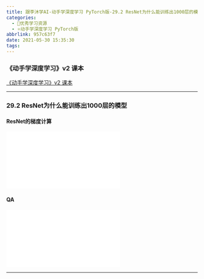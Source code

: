 ```yaml
---
title: 跟李沐学AI-动手学深度学习 PyTorch版-29.2 ResNet为什么能训练出1000层的模型
categories:
  - 🌙优秀学习资源
  - ⭐动手学深度学习 PyTorch版
abbrlink: 957c63f7
date: 2021-05-30 15:35:30
tags:
---
```


### 《动手学深度学习》v2 课本

[《动手学深度学习》v2 课本](http://zh.d2l.ai/)

***

### 29.2 ResNet为什么能训练出1000层的模型

#### ResNet的梯度计算

<iframe src="//player.bilibili.com/player.html?aid=845908060&bvid=BV1554y157E3&cid=349736004&page=1" scrolling="no" border="0" frameborder="no" framespacing="0" allowfullscreen="true"> </iframe>

<!--more-->

#### QA

<iframe src="//player.bilibili.com/player.html?aid=845908060&bvid=BV1554y157E3&cid=349737277&page=2" scrolling="no" border="0" frameborder="no" framespacing="0" allowfullscreen="true"> </iframe>

***
